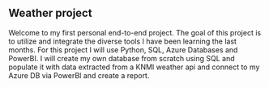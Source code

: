 ## Weather project
Welcome to my first personal end-to-end project. The goal of this project is to utilize and integrate the diverse tools I have been learning the last months. 
For this project I will use Python, SQL, Azure Databases and PowerBI. I will create my own database from scratch using SQL and populate it with data extracted from a KNMI weather api and connect to my Azure DB via PowerBI and create a report.
